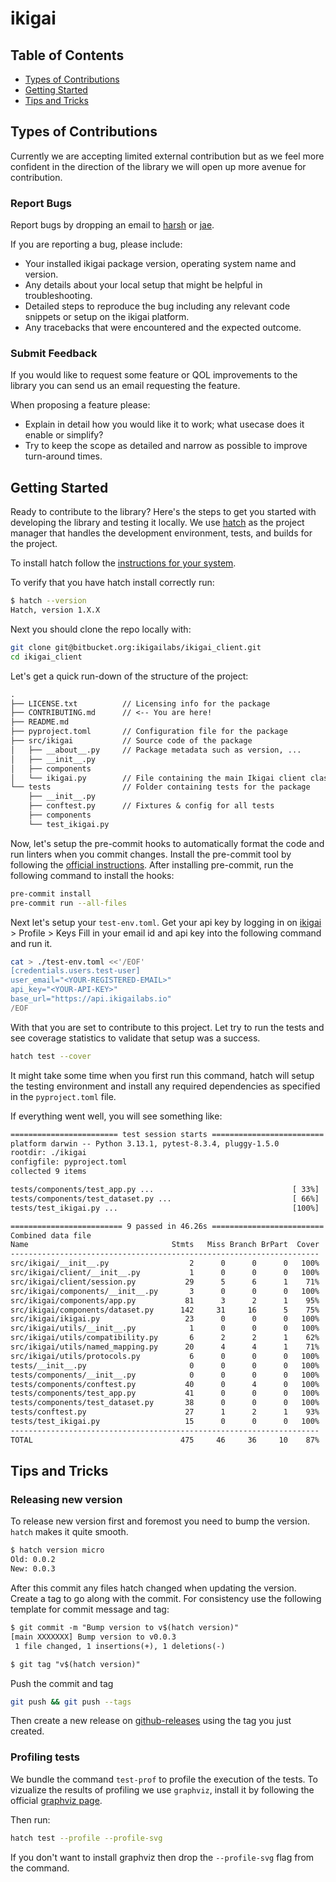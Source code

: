 # ikigai

## Table of Contents

- [Types of Contributions](#types-of-contributions)
- [Getting Started](#getting-started)
- [Tips and Tricks](#tips-and-tricks)

## Types of Contributions

Currently we are accepting limited external contribution but as we feel more
confident in the direction of the library we will open up more avenue for contribution.

### Report Bugs

Report bugs by dropping an email to [harsh](mailto:harsh@ikigailabs.io) or [jae](mailto:simjae@ikigailabs.io).

If you are reporting a bug, please include:

- Your installed ikigai package version, operating system name and version.
- Any details about your local setup that might be helpful in troubleshooting.
- Detailed steps to reproduce the bug including any relevant code snippets
  or setup on the ikigai platform.
- Any tracebacks that were encountered and the expected outcome.

### Submit Feedback

If you would like to request some feature or QOL improvements to the library
you can send us an email requesting the feature.

When proposing a feature please:

- Explain in detail how you would like it to work;
  what usecase does it enable or simplify?
- Try to keep the scope as detailed and narrow as possible to improve
  turn-around times.

## Getting Started

Ready to contribute to the library? Here's the steps to get you started with
developing the library and testing it locally.
We use [hatch][hatch] as the project manager that handles the development
environment, tests, and builds for the project.

To install hatch follow the [instructions for your system][hatch-install].

To verify that you have hatch install correctly run:

```sh
$ hatch --version
Hatch, version 1.X.X
```

Next you should clone the repo locally with:

```sh
git clone git@bitbucket.org:ikigailabs/ikigai_client.git
cd ikigai_client
```

Let's get a quick run-down of the structure of the project:

```txt
.
├── LICENSE.txt          // Licensing info for the package
├── CONTRIBUTING.md      // <-- You are here!
├── README.md
├── pyproject.toml       // Configuration file for the package
├── src/ikigai           // Source code of the package
│   ├── __about__.py     // Package metadata such as version, ...
│   ├── __init__.py
│   ├── components
│   └── ikigai.py        // File containing the main Ikigai client class
└── tests                // Folder containing tests for the package
    ├── __init__.py
    ├── conftest.py      // Fixtures & config for all tests
    ├── components
    └── test_ikigai.py
```

Now, let's setup the pre-commit hooks to automatically format the code
and run linters when you commit changes. Install the pre-commit tool
by following the [official instructions][pre-commit-install]. After installing
pre-commit, run the following command to install the hooks:

```sh
pre-commit install
pre-commit run --all-files
```

Next let's setup your `test-env.toml`.
Get your api key by logging in on [ikigai][ikigai] > Profile > Keys
Fill in your email id and api key into the following command and run it.

```sh
cat > ./test-env.toml <<'/EOF'
[credentials.users.test-user]
user_email="<YOUR-REGISTERED-EMAIL>"
api_key="<YOUR-API-KEY>"
base_url="https://api.ikigailabs.io"
/EOF
```

With that you are set to contribute to this project. Let try to run the tests
and see coverage statistics to validate that setup was a success.

```sh
hatch test --cover
```

It might take some time when you first run this command,
hatch will setup the testing environment and install any required dependencies
as specified in the `pyproject.toml` file.

If everything went well, you will see something like:

```txt
======================== test session starts =========================
platform darwin -- Python 3.13.1, pytest-8.3.4, pluggy-1.5.0
rootdir: ./ikigai
configfile: pyproject.toml
collected 9 items

tests/components/test_app.py ...                               [ 33%]
tests/components/test_dataset.py ...                           [ 66%]
tests/test_ikigai.py ...                                       [100%]

========================= 9 passed in 46.26s =========================
Combined data file
Name                                Stmts   Miss Branch BrPart  Cover
---------------------------------------------------------------------
src/ikigai/__init__.py                  2      0      0      0   100%
src/ikigai/client/__init__.py           1      0      0      0   100%
src/ikigai/client/session.py           29      5      6      1    71%
src/ikigai/components/__init__.py       3      0      0      0   100%
src/ikigai/components/app.py           81      3      2      1    95%
src/ikigai/components/dataset.py      142     31     16      5    75%
src/ikigai/ikigai.py                   23      0      0      0   100%
src/ikigai/utils/__init__.py            1      0      0      0   100%
src/ikigai/utils/compatibility.py       6      2      2      1    62%
src/ikigai/utils/named_mapping.py      20      4      4      1    71%
src/ikigai/utils/protocols.py           6      0      0      0   100%
tests/__init__.py                       0      0      0      0   100%
tests/components/__init__.py            0      0      0      0   100%
tests/components/conftest.py           40      0      4      0   100%
tests/components/test_app.py           41      0      0      0   100%
tests/components/test_dataset.py       38      0      0      0   100%
tests/conftest.py                      27      1      2      1    93%
tests/test_ikigai.py                   15      0      0      0   100%
---------------------------------------------------------------------
TOTAL                                 475     46     36     10    87%
```

## Tips and Tricks

### Releasing new version

To release new version first and foremost you need to bump the version.
`hatch` makes it quite smooth.

```sh
$ hatch version micro
Old: 0.0.2
New: 0.0.3
```

After this commit any files hatch changed when updating the version.
Create a tag to go along with the commit. For consistency use the following
template for commit message and tag:

```txt
$ git commit -m "Bump version to v$(hatch version)"
[main XXXXXXX] Bump version to v0.0.3
 1 file changed, 1 insertions(+), 1 deletions(-)

$ git tag "v$(hatch version)"
```

Push the commit and tag

```sh
git push && git push --tags
```

Then create a new release on [github-releases][github-releases] using the tag
you just created.

### Profiling tests

We bundle the command `test-prof` to profile the execution of the tests.
To vizualize the results of profiling we use `graphviz`, install it by
following the official [graphviz page][graphviz-page].

Then run:

```sh
hatch test --profile --profile-svg
```

If you don't want to install graphviz then drop the `--profile-svg` flag
from the command.

[hatch]: https://hatch.pypa.io/latest/
[hatch-install]: https://hatch.pypa.io/latest/install/
[pre-commit-install]: https://pre-commit.com/#install
[ikigai]: https://app.ikigailabs.io
[github-releases]: https://github.com/ikigailabs-io/ikigai/releases/new
[graphviz-page]: https://graphviz.org/download/
